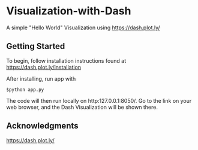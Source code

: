 # Visualization-with-Dash

A simple "Hello World" Visualization using https://dash.plot.ly/

## Getting Started

To begin, follow installation instructions found at https://dash.plot.ly/installation

After installing, run app with 
```
$python app.py
```
The code will then run locally on http:127.0.0.1:8050/. Go to the link on your web browser, and the Dash Visualization will be shown there.

## Acknowledgments

https://dash.plot.ly/

